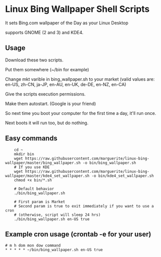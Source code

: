 # Linux Bing Wallpaper Shell Scripts

It sets Bing.com wallpaper of the Day as your Linux Desktop

supports GNOME (2 and 3) and KDE4.

## Usage

Download these two scripts.

Put them somewhere (~/bin for example)

Change mkt varible in bing_wallpaper.sh to your market (valid values are: en-US, zh-CN, ja-JP, en-AU, en-UK, de-DE, en-NZ, en-CA)

Give the scripts execution permissions.

Make them autostart. (Google is your friend)

So next time you boot your computer for the first time a day, it'll run once.

Next boots it will run too, but do nothing.

## Easy commands

        cd ~
        mkdir bin
        wget https://raw.githubusercontent.com/marguerite/linux-bing-wallpaper/master/bing_wallpaper.sh -o bin/bing_wallpaper.sh
        # If you use KDE
        wget https://raw.githubusercontent.com/marguerite/linux-bing-wallpaper/master/kde4_set_wallpaper.sh -o bin/kde4_set_wallpaper.sh
        chmod +x bin/*.sh

        # Default behavior
        ./bin/bing_wallpaper.sh

        # First param is Market
        # Second param is true to exit immediately if you want to use a cron
        # (otherwise, script will sleep 24 hrs)
        ./bin/bing_wallpaper.sh en-US true

## Example cron usage (crontab -e for your user)
```
# m h dom mon dow command
* * * * * ~/bin/bing_wallpaper.sh en-US true
```